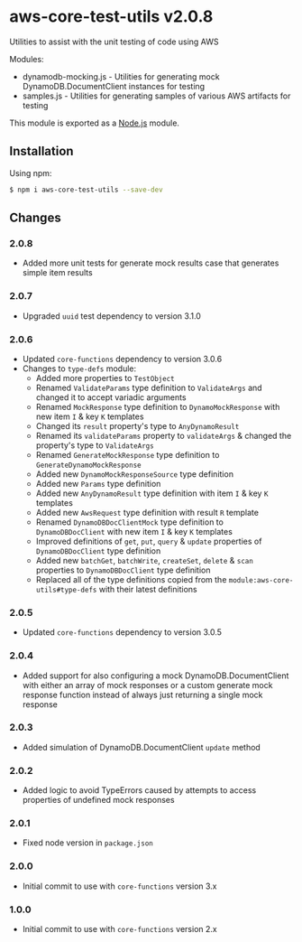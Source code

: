# aws-core-test-utils v2.0.8
Utilities to assist with the unit testing of code using AWS

Modules:
- dynamodb-mocking.js - Utilities for generating mock DynamoDB.DocumentClient instances for testing
- samples.js - Utilities for generating samples of various AWS artifacts for testing

This module is exported as a [Node.js](https://nodejs.org/) module.

## Installation

Using npm:
```bash
$ npm i aws-core-test-utils --save-dev
```

## Changes

### 2.0.8
- Added more unit tests for generate mock results case that generates simple item results

### 2.0.7
- Upgraded `uuid` test dependency to version 3.1.0

### 2.0.6
- Updated `core-functions` dependency to version 3.0.6
- Changes to `type-defs` module:
  - Added more properties to `TestObject`
  - Renamed `ValidateParams` type definition to `ValidateArgs` and changed it to accept variadic arguments
  - Renamed `MockResponse` type definition to `DynamoMockResponse` with new item `I` & key `K` templates
   - Changed its `result` property's type to `AnyDynamoResult`
   - Renamed its `validateParams` property to `validateArgs` & changed the property's type to `ValidateArgs`
  - Renamed `GenerateMockResponse` type definition to `GenerateDynamoMockResponse`
  - Added new `DynamoMockResponseSource` type definition
  - Added new `Params` type definition
  - Added new `AnyDynamoResult` type definition with item `I` & key `K` templates
  - Added new `AwsRequest` type definition with result `R` template
  - Renamed `DynamoDBDocClientMock` type definition to `DynamoDBDocClient` with new item `I` & key `K` templates
  - Improved definitions of `get`, `put`, `query` & `update` properties of `DynamoDBDocClient` type definition
  - Added new `batchGet`, `batchWrite`, `createSet`, `delete` & `scan` properties to `DynamoDBDocClient` type definition
  - Replaced all of the type definitions copied from the `module:aws-core-utils#type-defs` with their latest definitions
  
### 2.0.5
- Updated `core-functions` dependency to version 3.0.5

### 2.0.4
- Added support for also configuring a mock DynamoDB.DocumentClient with either an array of mock responses or a custom 
  generate mock response function instead of always just returning a single mock response

### 2.0.3
- Added simulation of DynamoDB.DocumentClient `update` method

### 2.0.2
- Added logic to avoid TypeErrors caused by attempts to access properties of undefined mock responses

### 2.0.1
- Fixed node version in `package.json`

### 2.0.0
- Initial commit to use with `core-functions` version 3.x

### 1.0.0
- Initial commit to use with `core-functions` version 2.x